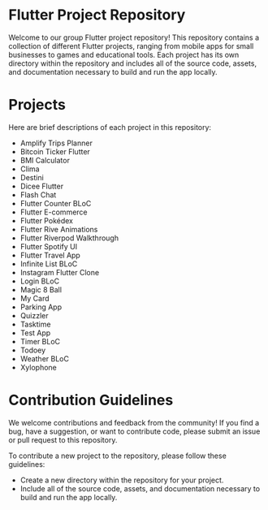 # Flutter Project Repository
Welcome to our group Flutter project repository! This repository contains a collection of different Flutter projects, ranging from mobile apps for small businesses to games and educational tools. Each project has its own directory within the repository and includes all of the source code, assets, and documentation necessary to build and run the app locally.

# Projects
Here are brief descriptions of each project in this repository:

* Amplify Trips Planner
* Bitcoin Ticker Flutter
* BMI Calculator
* Clima
* Destini
* Dicee Flutter
* Flash Chat
* Flutter Counter BLoC
* Flutter E-commerce
* Flutter Pokédex
* Flutter Rive Animations
* Flutter Riverpod Walkthrough
* Flutter Spotify UI
* Flutter Travel App
* Infinite List BLoC
* Instagram Flutter Clone
* Login BLoC
* Magic 8 Ball
* My Card
* Parking App
* Quizzler
* Tasktime
* Test App
* Timer BLoC
* Todoey
* Weather BLoC
* Xylophone

# Contribution Guidelines
We welcome contributions and feedback from the community! If you find a bug, have a suggestion, or want to contribute code, please submit an issue or pull request to this repository.

To contribute a new project to the repository, please follow these guidelines:

* Create a new directory within the repository for your project.
* Include all of the source code, assets, and documentation necessary to build and run the app locally.
